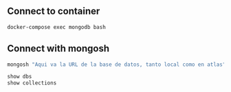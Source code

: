 ## Connect to container

```sh
docker-compose exec mongodb bash
```

## Connect with mongosh

```sh
mongosh "Aqui va la URL de la base de datos, tanto local como en atlas"
```

```sh
show dbs
show collections
```

